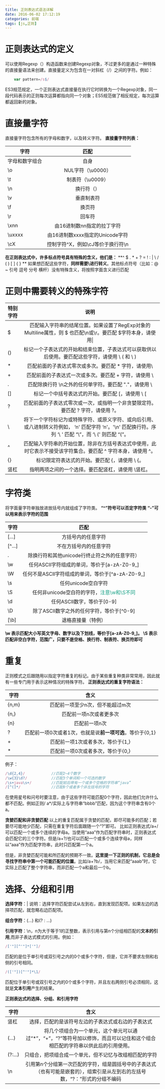 ```yaml
---
title: 正则表达式语法详解
date: 2016-06-02 17:12:19
categories: 前端
tags: [js,正则]
---
```

# 正则表达式的定义 #
可以使用Regexp（）构造函数来创建Regexp对象，不过更多的是通过一种特殊的直接量语法来创建。直接量定义为包含在一对斜杠（/）之间的字符。例如：
```javascript
    var pattern=/s$/
```
ES3规范规定，一个正则表达式直接量在执行它时转换为一个Regexp对象，同一段代码表示的正则每次运算都指向同一个对象；ES5规范做了相反规定，每次运算都返回新的对象。


# 直接量字符 #

直接量字符包含所有的字母和数字，以及转义字符。
**直接量字符列表：**

| 字符        |匹配          | 
| ------------- |:-------------:|
| 字母和数字组合      | 自身 | 
| \o      | NUL字符（\u0000）      |  
| \t | 制表符（\u0009）     |  
| \n      | 换行符（） | 
| \v      | 垂直制表符      |  
| \f | 换页符      |  
| \r      | 回车符 | 
| \xnn      | 由16进制数nn指定的拉丁字符     |  
| \uxxxx | 由16进制数xxxx指定的Unicode字符      |  
| \cX      | 控制字符^X，例如\cJ等价于换行符\n | 

**在正则表达式中，许多标点符号具有特殊的含义，他们是：**
**^ $ . * + ? = ! : | \ / ( ) [ ] { } **
如果想匹配这些字符，**同样需要\进行转义**。其他标点符号（比如：@  ~  引号  逗号 分号  横杆）没有特殊含义，将按照字面含义进行匹配

# 正则中需要转义的特殊字符 #

| 特别字符        |说明          | 
| -------------   |:-------------:|
| $      | 匹配输入字符串的结尾位置。如果设置了RegExp对象的Multiline属性，则 $ 也匹配\n或\r。要匹配 $字符本身，请使用\| 
| ()      | 标记一个子表达式的开始和结束位置，子表达式可以获取供以后使用。要匹配这些字符，请使用 \ ( 和 \ )    |  
| * | 匹配前面的子表达式零次或多次。要匹配 * 字符，请使用\   |  
| +      | 	匹配前面的子表达式一次或多次。要匹配 + 字符，请使用 \  |
| .      | 匹配除换行符 \n之外的任何单字符。要匹配 "."，请使用 \     |  
| []| 标记一个中括号表达式的开始。要匹配 [，请使用 \ [   |  
| ?     | 匹配前面的子表达式零次或一次，或指明一个非贪婪限定符。要匹配 ? 字符，请使用 \?。 | 
| \     | 将下一个字符标记为或特殊字符、或原义字符、或向后引用、或八进制转义符例如， ‘n' 匹配字符 ‘n'。'\n' 匹配换行符。序列 ‘\ \' 匹配 “\”，而 ‘\ (' 则匹配 “(”。     |  
| ^ | 匹配输入字符串的开始位置，除非在方括号表达式中使用，此时它表示不接受该字符集合。要匹配 ^ 字符本身，请使用 \^。     |  
| {}      | 标记限定符表达式的开始。要匹配 {，请使用 \ {。 | 
| 竖杠      | 	指明两项之间的一个选择。要匹配竖杠，请使用 \竖杠。 | 


# 字符类 #
将字面量字符单独放进放括号内就组成了字符类。
**“^”符号可以否定字符类**
**“-”可以用来表示字符的范围**

| 字符        |匹配          | 
| ------------- |:-------------:|
| [...]      | 方括号内的任意字符| 
| [^...]      | 不在方括号内的任意字符      |  
| . | 除换行符和其他unicode行终止符之外的任意字符）     |  
| \w      | 任何ASCII字符组成的单词，等价于[a-zA-Z0-9_] | 
| \W      | 任何不是ASCII字符组成的单词，等价于[^a-zA-Z0-9_]      |  
| \s | 任何unicode空白字符     |  
| \S      | 任何非unicode空白符的字符，<font color="#16a085">注意\w和\S不同</font> | 
| \d      | 任何ASCII数字，等价于[0-9]     |  
| \D | 除了ASCII数字之外的任何字符，等价于[^0-9]     |  
| [\b]      | 退格直接量（特例） | 

**\w 表示匹配大小写英文字母、数字以及下划线，等价于[a-zA-Z0-9_]。**
**\S 表示匹配非空白字符，范围广，只要不是空格、换行符、制表符、换页符即可**

# 重复 #
正则模式之后跟随用以指定字符重复的标记。由于某些重复种类非常常用，因此就有一些专门用于表示这种情况的特殊字符。
**正则表达式的重复字符语法：**

| 字符        |含义          | 
| ------------- |:-------------:|
| {n,m}      | 匹配前一项至少n次，但不能超过m次| 
| {n,}     | 匹配前一项n次或者更多次      |  
| {n} | 匹配前一项n次    |  
| ?      | 匹配前一项0次或者1次，也就是说**前一项可选**，等价于{0,1} | 
| +      | 匹配前一项1次或者多次，等价于{1,}     |  
| * | 匹配前一项0次或者多次，等价于{0,}     |  
例子：
```javascript
/\d{2,4}/            //匹配2~4个数字
/\w{3}\d?/           //匹配3个单词和一个可选的数字
/\s+java\s+/         //匹配前后带有一个或多个空格的字符串“java”
/[^(]*/			     //匹配0个或者多个非左括号的字符
```
在使用星号和问号时要注意，由于这些字符可能匹配0个字符，因此他们允许什么都不匹配。例如正则/ a*/实际上与字符串“bbbb”匹配，因为这个字符串含有0个a。

**贪婪匹配和非贪婪匹配**
以上的重复匹配属于贪婪的匹配，即尽可能多的匹配；若要尽可能地少匹配，只需在重复字符后面跟随一个“?”即可。
比如正则表达式/a+/可以匹配一个或多个连续的字母a。当使用“aaa”作为匹配字符串时，正则表达式会匹配它的三个字符。但是/a+?/也可以匹配一个或多个连续字母a，同样以“aaa”作为匹配字符串，此时只匹配第一个a。

但是，非贪婪匹配可能和所匹配的预期不一致。**这里提一下正则的机制，它总是会寻找字符串中第一个可能匹配的位置**。比如/a+?b/，当用它来匹配“aaab”时，它实际上匹配了整个字符串，而非匹配一个a和最后一个b。

# 选择、分组和引用 #
**选择字符**：|
说明：选择字符匹配尝试从左到右，直到发现匹配项。如果左边的选择项匹配，就忽略右边匹配项。

**组合字符**：(...) 和(? : ...)

**引用字符**：\n，n为大于等于1的正整数，表示引用与第n个分组相匹配的**文本的引用**,而非子表达式模式的引用。例如：
```javascript
/['"][^'"]*['"]/  
```
匹配的是位于单引号或双引号之内的0个或多个字符，但是，它并不要求左侧和右侧的引号相同。
```javascript
/(['"])[^'"]*\1/ 
```
匹配位于单引号或双引号之内的0个或多个字符，并且左右两侧引号必须相同，这就是**文本引用**产生的结果。

**正则表达式的选择、分组、和引用字符**

| 字符        |含义          | 
| ------------- |:-------------:|
| 竖杠    | 选择，匹配的是该符号左边的子表达式或右边的子表达式| 
| (...)     | 将几个项组合为一个单元，这个单元可以通过“*”，“+”，“?”等符号加以修饰，而且可以记住和这个组合相匹配的字符串以供此后的引用使用。      |  
| (?:...) | 只组合，把项组合成一个单元，但不记忆与改组相匹配的字符    |  
| \n    | 引用第n个分组第一次匹配的字符，组是圆括号中的子表达式（也有可能是嵌套的），组索引是从左到右的左括号数，“?：”形式的分组不编码 | 

